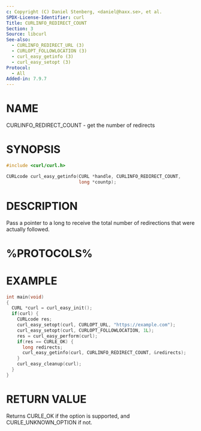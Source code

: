 ```yaml
---
c: Copyright (C) Daniel Stenberg, <daniel@haxx.se>, et al.
SPDX-License-Identifier: curl
Title: CURLINFO_REDIRECT_COUNT
Section: 3
Source: libcurl
See-also:
  - CURLINFO_REDIRECT_URL (3)
  - CURLOPT_FOLLOWLOCATION (3)
  - curl_easy_getinfo (3)
  - curl_easy_setopt (3)
Protocol:
  - All
Added-in: 7.9.7
---
```


# NAME

CURLINFO_REDIRECT_COUNT - get the number of redirects

# SYNOPSIS

~~~c
#include <curl/curl.h>

CURLcode curl_easy_getinfo(CURL *handle, CURLINFO_REDIRECT_COUNT,
                           long *countp);
~~~

# DESCRIPTION

Pass a pointer to a long to receive the total number of redirections that were
actually followed.

# %PROTOCOLS%

# EXAMPLE

~~~c
int main(void)
{
  CURL *curl = curl_easy_init();
  if(curl) {
    CURLcode res;
    curl_easy_setopt(curl, CURLOPT_URL, "https://example.com");
    curl_easy_setopt(curl, CURLOPT_FOLLOWLOCATION, 1L);
    res = curl_easy_perform(curl);
    if(res == CURLE_OK) {
      long redirects;
      curl_easy_getinfo(curl, CURLINFO_REDIRECT_COUNT, &redirects);
    }
    curl_easy_cleanup(curl);
  }
}
~~~

# RETURN VALUE

Returns CURLE_OK if the option is supported, and CURLE_UNKNOWN_OPTION if not.
